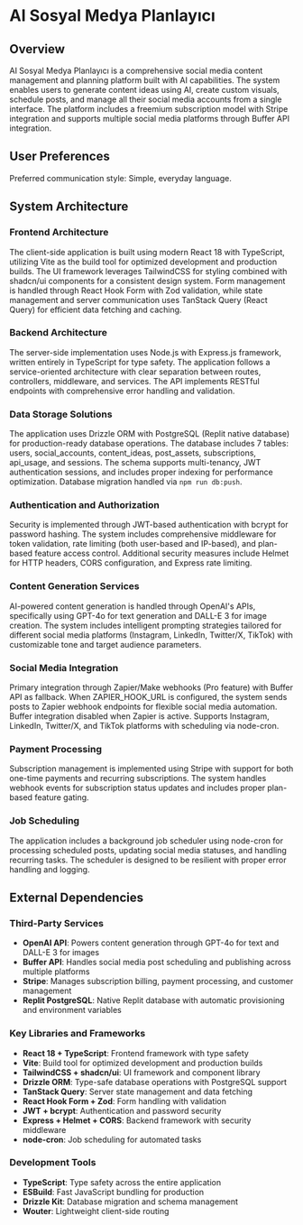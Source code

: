 # AI Sosyal Medya Planlayıcı

## Overview

AI Sosyal Medya Planlayıcı is a comprehensive social media content management and planning platform built with AI capabilities. The system enables users to generate content ideas using AI, create custom visuals, schedule posts, and manage all their social media accounts from a single interface. The platform includes a freemium subscription model with Stripe integration and supports multiple social media platforms through Buffer API integration.

## User Preferences

Preferred communication style: Simple, everyday language.

## System Architecture

### Frontend Architecture
The client-side application is built using modern React 18 with TypeScript, utilizing Vite as the build tool for optimized development and production builds. The UI framework leverages TailwindCSS for styling combined with shadcn/ui components for a consistent design system. Form management is handled through React Hook Form with Zod validation, while state management and server communication uses TanStack Query (React Query) for efficient data fetching and caching.

### Backend Architecture
The server-side implementation uses Node.js with Express.js framework, written entirely in TypeScript for type safety. The application follows a service-oriented architecture with clear separation between routes, controllers, middleware, and services. The API implements RESTful endpoints with comprehensive error handling and validation.

### Data Storage Solutions
The application uses Drizzle ORM with PostgreSQL (Replit native database) for production-ready database operations. The database includes 7 tables: users, social_accounts, content_ideas, post_assets, subscriptions, api_usage, and sessions. The schema supports multi-tenancy, JWT authentication sessions, and includes proper indexing for performance optimization. Database migration handled via `npm run db:push`.

### Authentication and Authorization
Security is implemented through JWT-based authentication with bcrypt for password hashing. The system includes comprehensive middleware for token validation, rate limiting (both user-based and IP-based), and plan-based feature access control. Additional security measures include Helmet for HTTP headers, CORS configuration, and Express rate limiting.

### Content Generation Services
AI-powered content generation is handled through OpenAI's APIs, specifically using GPT-4o for text generation and DALL-E 3 for image creation. The system includes intelligent prompting strategies tailored for different social media platforms (Instagram, LinkedIn, Twitter/X, TikTok) with customizable tone and target audience parameters.

### Social Media Integration
Primary integration through Zapier/Make webhooks (Pro feature) with Buffer API as fallback. When ZAPIER_HOOK_URL is configured, the system sends posts to Zapier webhook endpoints for flexible social media automation. Buffer integration disabled when Zapier is active. Supports Instagram, LinkedIn, Twitter/X, and TikTok platforms with scheduling via node-cron.

### Payment Processing
Subscription management is implemented using Stripe with support for both one-time payments and recurring subscriptions. The system handles webhook events for subscription status updates and includes proper plan-based feature gating.

### Job Scheduling
The application includes a background job scheduler using node-cron for processing scheduled posts, updating social media statuses, and handling recurring tasks. The scheduler is designed to be resilient with proper error handling and logging.

## External Dependencies

### Third-Party Services
- **OpenAI API**: Powers content generation through GPT-4o for text and DALL-E 3 for images
- **Buffer API**: Handles social media post scheduling and publishing across multiple platforms
- **Stripe**: Manages subscription billing, payment processing, and customer management
- **Replit PostgreSQL**: Native Replit database with automatic provisioning and environment variables

### Key Libraries and Frameworks
- **React 18 + TypeScript**: Frontend framework with type safety
- **Vite**: Build tool for optimized development and production builds
- **TailwindCSS + shadcn/ui**: UI framework and component library
- **Drizzle ORM**: Type-safe database operations with PostgreSQL support
- **TanStack Query**: Server state management and data fetching
- **React Hook Form + Zod**: Form handling with validation
- **JWT + bcrypt**: Authentication and password security
- **Express + Helmet + CORS**: Backend framework with security middleware
- **node-cron**: Job scheduling for automated tasks

### Development Tools
- **TypeScript**: Type safety across the entire application
- **ESBuild**: Fast JavaScript bundling for production
- **Drizzle Kit**: Database migration and schema management
- **Wouter**: Lightweight client-side routing